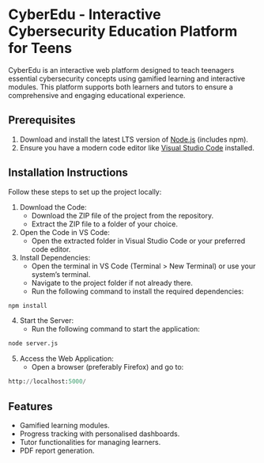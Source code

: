 # CyberEdu - Interactive Cybersecurity Education Platform for Teens
CyberEdu is an interactive web platform designed to teach teenagers essential cybersecurity concepts using gamified learning and interactive modules. This platform supports both learners and tutors to ensure a comprehensive and engaging educational experience.

## Prerequisites
1. Download and install the latest LTS version of [Node.js](https://nodejs.org/en) (includes npm).
2. Ensure you have a modern code editor like [Visual Studio Code](https://code.visualstudio.com/) installed.

## Installation Instructions
Follow these steps to set up the project locally:
1. Download the Code:
	- Download the ZIP file of the project from the repository.
	- Extract the ZIP file to a folder of your choice.
2. Open the Code in VS Code:
	- Open the extracted folder in Visual Studio Code or your preferred code editor.
3. Install Dependencies:
	- Open the terminal in VS Code (Terminal > New Terminal) or use your system’s terminal.
	- Navigate to the project folder if not already there.
	- Run the following command to install the required dependencies:
```python
npm install
```
4. Start the Server:
	- Run the following command to start the application:
```python
node server.js
```
5. Access the Web Application:
	- Open a browser (preferably Firefox) and go to:
```python
http://localhost:5000/
```

## Features
- Gamified learning modules.
- Progress tracking with personalised dashboards.
- Tutor functionalities for managing learners.
- PDF report generation.
